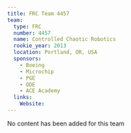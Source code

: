 ```yaml
---
title: FRC Team 4457
team:
  type: FRC
  number: 4457
  name: Controlled Chaotic Robotics
  rookie_year: 2013
  location: Portland, OR, USA
  sponsors:
    - Boeing
    - Microchip
    - PGE
    - ODE
    - ACE Academy
  links:
    Website: 
---
```

No content has been added for this team